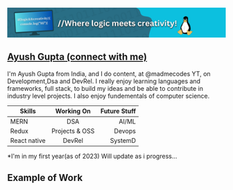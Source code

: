 ![Banner](https://github.com/Ayush-gupta-dev/Ayush-gupta-dev/blob/main/bannergit.png)

## [Ayush Gupta (connect with me)](https://bio.link/ayushbio)
I'm Ayush Gupta from India, and I do content, at @madmecodes YT, on Development,Dsa and DevRel. I really enjoy learning languages and frameworks, full stack, to build my ideas and be able to contribute in industry level projects. I also enjoy fundementals of computer science.
<!--
## Skills and experience
<li> MERN (Mongo,express,react,node)</li>
<li>Redux</li>
<li>React native</li>

### Working On
<li type="square"> working on DSA</li>
<li type ="square">Working on MERN projects and OSS </li>

### Future Stuff: 
<li>AI/ML</li>
<li>Devops</li>
<li>SystemD</li>
-->

| Skills        | Working On           | Future Stuff  |
| ------------- |:-------------:| -----:|
| MERN  | DSA | AI/ML
| Redux    |  Projects & OSS       |  Devops |
| React native |  DevRel   |    SystemD|

<!-- add resume link here-->
*I'm in my first year(as of 2023) Will update as i progress...

## Example of Work


